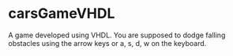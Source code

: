 # carsGameVHDL
A game developed using VHDL. You are supposed to dodge falling obstacles using the arrow keys or a, s, d, w on the keyboard.
